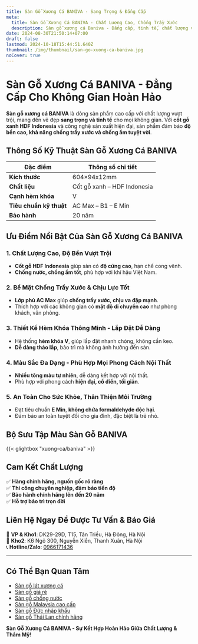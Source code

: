 ```yaml
---
title: Sàn Gỗ Xương Cá BANIVA - Sang Trọng & Đẳng Cấp
meta:
  title: Sàn Gỗ Xương Cá BANIVA - Chất Lượng Cao, Chống Trầy Xước
  description: Sàn gỗ xương cá Baniva - Đẳng cấp, tinh tế, chất lượng vượt trội. Đa dạng màu sắc, chống trầy xước, tạo không gian sang trọng và ấm cúng.
date: 2024-08-30T21:50:14+07:00
draft: false
lastmod: 2024-10-18T15:44:51.640Z
thumbnail: /img/thumbnail/san-go-xuong-ca-baniva.jpg
noCover: true
---
```


# Sàn Gỗ Xương Cá BANIVA - Đẳng Cấp Cho Không Gian Hoàn Hảo
**Sàn gỗ xương cá BANIVA** là dòng sản phẩm cao cấp với chất lượng vượt trội, mang đến vẻ đẹp **sang trọng và tinh tế** cho mọi không gian. Với **cốt gỗ xanh HDF Indonesia** và công nghệ sản xuất hiện đại, sản phẩm đảm bảo **độ bền cao, khả năng chống trầy xước và chống ẩm tuyệt vời**.

## Thông Số Kỹ Thuật Sàn Gỗ Xương Cá BANIVA
| Đặc điểm       | Thông số chi tiết            |
|---------------|----------------------------|
| **Kích thước**  | 604×94x12mm                 |
| **Chất liệu**  | Cốt gỗ xanh – HDF Indonesia |
| **Cạnh hèm khóa** | V                          |
| **Tiêu chuẩn kỹ thuật** | AC Max – B1 – E Min  |
| **Bảo hành** | 20 năm                        |

## Ưu Điểm Nổi Bật Của Sàn Gỗ Xương Cá BANIVA
### 1. Chất Lượng Cao, Độ Bền Vượt Trội
- **Cốt gỗ HDF Indonesia** giúp sàn có **độ cứng cao**, hạn chế cong vênh.
- **Chống nước, chống ẩm tốt**, phù hợp với khí hậu Việt Nam.

### 2. Bề Mặt Chống Trầy Xước & Chịu Lực Tốt
- **Lớp phủ AC Max** giúp **chống trầy xước, chịu va đập mạnh**.
- Thích hợp với các không gian có **mật độ di chuyển cao** như phòng khách, văn phòng.

### 3. Thiết Kế Hèm Khóa Thông Minh - Lắp Đặt Dễ Dàng
- Hệ thống **hèm khóa V**, giúp lắp đặt nhanh chóng, không cần keo.
- **Dễ dàng tháo lắp**, bảo trì mà không ảnh hưởng đến sàn.

### 4. Màu Sắc Đa Dạng - Phù Hợp Mọi Phong Cách Nội Thất
- **Nhiều tông màu tự nhiên**, dễ dàng kết hợp với nội thất.
- Phù hợp với phong cách **hiện đại, cổ điển, tối giản**.

### 5. An Toàn Cho Sức Khỏe, Thân Thiện Môi Trường
- Đạt tiêu chuẩn **E Min**, **không chứa formaldehyde độc hại**.
- Đảm bảo an toàn tuyệt đối cho gia đình, đặc biệt là trẻ nhỏ.

## Bộ Sưu Tập Màu Sàn Gỗ BANIVA
{{< glightbox "xuong-ca/baniva" >}}

## Cam Kết Chất Lượng
✅ **Hàng chính hãng, nguồn gốc rõ ràng**  
✅ **Thi công chuyên nghiệp, đảm bảo tiến độ**  
✅ **Bảo hành chính hãng lên đến 20 năm**  
✅ **Hỗ trợ bảo trì trọn đời**  

## Liên Hệ Ngay Để Được Tư Vấn & Báo Giá
📍 **VP & Kho1**: DK29-29D, T15, Tân Triều, Hà Đông, Hà Nội  
📍 **Kho2**: K6 Ngõ 300, Nguyễn Xiển, Thanh Xuân, Hà Nội  
📞 **Hotline/Zalo**: [0966171436](tel:0966171436)

---
## Có Thể Bạn Quan Tâm
- [Sàn gỗ lát xương cá](/san-go-xuong-ca/)  
- [Sàn gỗ giá rẻ](/san-go-cong-nghiep/san-go-gia-re/)  
- [Sàn gỗ chống nước](/san-go-cong-nghiep/san-go-chiu-nuoc/)  
- [Sàn gỗ Malaysia cao cấp](/san-go-cong-nghiep/kho-san-go-malaysia/)  
- [Sàn gỗ Đức nhập khẩu](/san-go-cong-nghiep/san-go-duc-nhap-khau/)  
- [Sàn gỗ Thái Lan chính hãng](/san-go-cong-nghiep/san-go-thai-lan/)  

**Sàn Gỗ Xương Cá BANIVA - Sự Kết Hợp Hoàn Hảo Giữa Chất Lượng & Thẩm Mỹ!**
